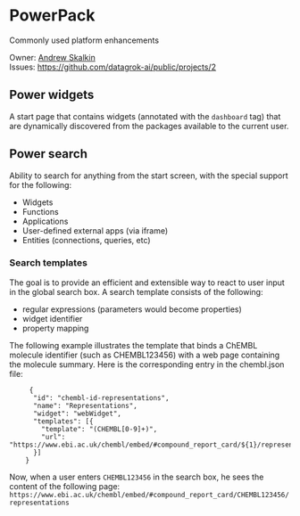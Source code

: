 # PowerPack

Commonly used platform enhancements

Owner: [Andrew Skalkin](https://github.com/skalkin)  
Issues: https://github.com/datagrok-ai/public/projects/2

## Power widgets

A start page that contains widgets (annotated with the `dashboard` tag) that are dynamically discovered from the packages available to the current user.

## Power search

Ability to search for anything from the start screen, with the special support for the following:
* Widgets
* Functions
* Applications
* User-defined external apps (via iframe)
* Entities (connections, queries, etc)

### Search templates

The goal is to provide an efficient and extensible way to react to user input
in the global search box. A search template consists of the following:

* regular expressions (parameters would become properties)
* widget identifier
* property mapping

The following example illustrates the template that binds a ChEMBL molecule identifier 
(such as CHEMBL123456) with a web page containing the molecule summary. Here is the 
corresponding entry in the chembl.json file:

```
     {
      "id": "chembl-id-representations",
      "name": "Representations",
      "widget": "webWidget",
      "templates": [{
        "template": "(CHEMBL[0-9]+)",
        "url": "https://www.ebi.ac.uk/chembl/embed/#compound_report_card/${1}/representations"
      }]
    }
```

Now, when a user enters `CHEMBL123456` in the search box, he sees the content of the following page:
`https://www.ebi.ac.uk/chembl/embed/#compound_report_card/CHEMBL123456/representations`